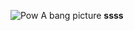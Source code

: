 ![Pow](https://github.com/0xHua/0xHua.github.io/assets/173595196/712f60ba-28a0-472b-9d34-177b23ec6139)
A bang picture
**ssss**
